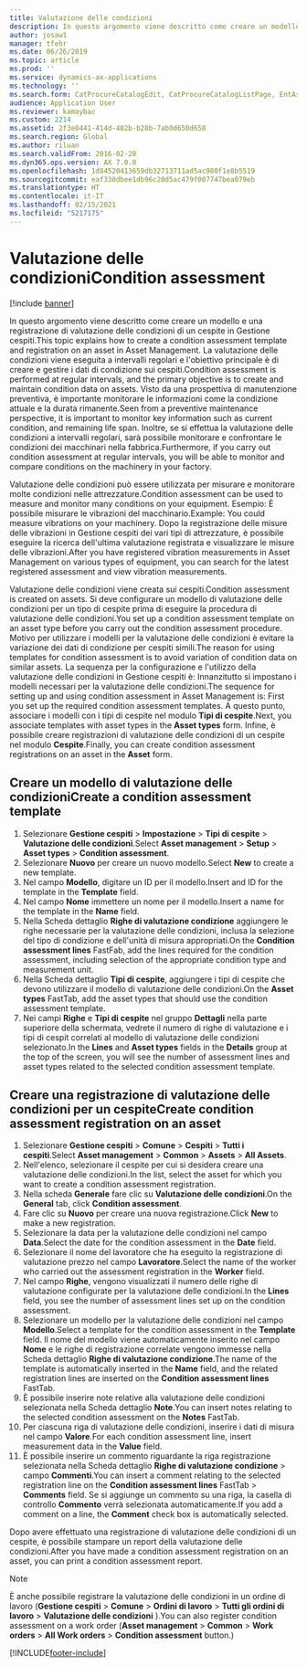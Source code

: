 ```yaml
---
title: Valutazione delle condizioni
description: In questo argomento viene descritto come creare un modello e una registrazione di valutazione delle condizioni di un cespite in Gestione cespiti.
author: josaw1
manager: tfehr
ms.date: 06/26/2019
ms.topic: article
ms.prod: ''
ms.service: dynamics-ax-applications
ms.technology: ''
ms.search.form: CatProcureCatalogEdit, CatProcureCatalogListPage, EntAssetObjectCondition, EntAssetConditionTemplate
audience: Application User
ms.reviewer: kamaybac
ms.custom: 2214
ms.assetid: 2f3e0441-414d-402b-b28b-7ab0d650d658
ms.search.region: Global
ms.author: riluan
ms.search.validFrom: 2016-02-28
ms.dyn365.ops.version: AX 7.0.0
ms.openlocfilehash: 1d84520413659db32713711ad5ac980f1e8b5519
ms.sourcegitcommit: eaf330dbee1db96c20d5ac479f007747bea079eb
ms.translationtype: HT
ms.contentlocale: it-IT
ms.lasthandoff: 02/15/2021
ms.locfileid: "5217175"
---
```

# <a name="condition-assessment"></a><span data-ttu-id="a2e41-103">Valutazione delle condizioni</span><span class="sxs-lookup"><span data-stu-id="a2e41-103">Condition assessment</span></span>

[!include [banner](../../includes/banner.md)]

 

<span data-ttu-id="a2e41-104">In questo argomento viene descritto come creare un modello e una registrazione di valutazione delle condizioni di un cespite in Gestione cespiti.</span><span class="sxs-lookup"><span data-stu-id="a2e41-104">This topic explains how to create a condition assessment template and registration on an asset in Asset Management.</span></span> <span data-ttu-id="a2e41-105">La valutazione delle condizioni viene eseguita a intervalli regolari e l'obiettivo principale è di creare e gestire i dati di condizione sui cespiti.</span><span class="sxs-lookup"><span data-stu-id="a2e41-105">Condition assessment is performed at regular intervals, and the primary objective is to create and maintain condition data on assets.</span></span> <span data-ttu-id="a2e41-106">Visto da una prospettiva di manutenzione preventiva, è importante monitorare le informazioni come la condizione attuale e la durata rimanente.</span><span class="sxs-lookup"><span data-stu-id="a2e41-106">Seen from a preventive maintenance perspective, it is important to monitor key information such as current condition, and remaining life span.</span></span> <span data-ttu-id="a2e41-107">Inoltre, se si effettua la valutazione delle condizioni a intervalli regolari, sarà possibile monitorare e confrontare le condizioni dei macchinari nella fabbrica.</span><span class="sxs-lookup"><span data-stu-id="a2e41-107">Furthermore, if you carry out condition assessment at regular intervals, you will be able to monitor and compare conditions on the machinery in your factory.</span></span>

<span data-ttu-id="a2e41-108">Valutazione delle condizioni può essere utilizzata per misurare e monitorare molte condizioni nelle attrezzature.</span><span class="sxs-lookup"><span data-stu-id="a2e41-108">Condition assessment can be used to measure and monitor many conditions on your equipment.</span></span> <span data-ttu-id="a2e41-109">Esempio: È possibile misurare le vibrazioni del macchinario.</span><span class="sxs-lookup"><span data-stu-id="a2e41-109">Example: You could measure vibrations on your machinery.</span></span> <span data-ttu-id="a2e41-110">Dopo la registrazione delle misure delle vibrazioni in Gestione cespiti dei vari tipi di attrezzature, è possibile eseguire la ricerca dell'ultima valutazione registrata e visualizzare le misure delle vibrazioni.</span><span class="sxs-lookup"><span data-stu-id="a2e41-110">After you have registered vibration measurements in Asset Management on various types of equipment, you can search for the latest registered assessment and view vibration measurements.</span></span>

<span data-ttu-id="a2e41-111">Valutazione delle condizioni viene creata sui cespiti.</span><span class="sxs-lookup"><span data-stu-id="a2e41-111">Condition assessment is created on assets.</span></span> <span data-ttu-id="a2e41-112">Si deve configurare un modello di valutazione delle condizioni per un tipo di cespite prima di eseguire la procedura di valutazione delle condizioni.</span><span class="sxs-lookup"><span data-stu-id="a2e41-112">You set up a condition assessment template on an asset type before you carry out the condition assessment procedure.</span></span> <span data-ttu-id="a2e41-113">Motivo per utilizzare i modelli per la valutazione delle condizioni è evitare la variazione dei dati di condizione per cespiti simili.</span><span class="sxs-lookup"><span data-stu-id="a2e41-113">The reason for using templates for condition assessment is to avoid variation of condition data on similar assets.</span></span> <span data-ttu-id="a2e41-114">La sequenza per la configurazione e l'utilizzo della valutazione delle condizioni in Gestione cespiti è: Innanzitutto si impostano i modelli necessari per la valutazione delle condizioni.</span><span class="sxs-lookup"><span data-stu-id="a2e41-114">The sequence for setting up and using condition assessment in Asset Management is: First you set up the required condition assessment templates.</span></span> <span data-ttu-id="a2e41-115">A questo punto, associare i modelli con i tipi di cespite nel modulo **Tipi di cespite**.</span><span class="sxs-lookup"><span data-stu-id="a2e41-115">Next, you associate templates with asset types in the **Asset types** form.</span></span> <span data-ttu-id="a2e41-116">Infine, è possibile creare registrazioni di valutazione delle condizioni di un cespite nel modulo **Cespite**.</span><span class="sxs-lookup"><span data-stu-id="a2e41-116">Finally, you can create condition assessment registrations on an asset in the **Asset** form.</span></span>

## <a name="create-a-condition-assessment-template"></a><span data-ttu-id="a2e41-117">Creare un modello di valutazione delle condizioni</span><span class="sxs-lookup"><span data-stu-id="a2e41-117">Create a condition assessment template</span></span>

1. <span data-ttu-id="a2e41-118">Selezionare **Gestione cespiti** > **Impostazione** > **Tipi di cespite** > **Valutazione delle condizioni**.</span><span class="sxs-lookup"><span data-stu-id="a2e41-118">Select **Asset management** > **Setup** > **Asset types** > **Condition assessment**.</span></span>
2. <span data-ttu-id="a2e41-119">Selezionare **Nuovo** per creare un nuovo modello.</span><span class="sxs-lookup"><span data-stu-id="a2e41-119">Select **New** to create a new template.</span></span>
3. <span data-ttu-id="a2e41-120">Nel campo **Modello**, digitare un ID per il modello.</span><span class="sxs-lookup"><span data-stu-id="a2e41-120">Insert and ID for the template in the **Template** field.</span></span>
4. <span data-ttu-id="a2e41-121">Nel campo **Nome** immettere un nome per il modello.</span><span class="sxs-lookup"><span data-stu-id="a2e41-121">Insert a name for the template in the **Name** field.</span></span>
5. <span data-ttu-id="a2e41-122">Nella Scheda dettaglio **Righe di valutazione condizione** aggiungere le righe necessarie per la valutazione delle condizioni, inclusa la selezione del tipo di condizione e dell'unità di misura appropriati.</span><span class="sxs-lookup"><span data-stu-id="a2e41-122">On the **Condition assessment lines** FastFab, add the lines required for the condition assessment, including selection of the appropriate condition type and measurement unit.</span></span>
6. <span data-ttu-id="a2e41-123">Nella Scheda dettaglio **Tipi di cespite**, aggiungere i tipi di cespite che devono utilizzare il modello di valutazione delle condizioni.</span><span class="sxs-lookup"><span data-stu-id="a2e41-123">On the **Asset types** FastTab, add the asset types that should use the condition assessment template.</span></span>
7. <span data-ttu-id="a2e41-124">Nei campi **Righe** e **Tipi di cespite** nel gruppo **Dettagli** nella parte superiore della schermata, vedrete il numero di righe di valutazione e i tipi di cespit correlati al modello di valutazione delle condizioni selezionato.</span><span class="sxs-lookup"><span data-stu-id="a2e41-124">In the **Lines** and **Asset types** fields in the **Details** group at the top of the screen, you will see the number of assessment lines and asset types related to the selected condition assessment template.</span></span>


## <a name="create-condition-assessment-registration-on-an-asset"></a><span data-ttu-id="a2e41-125">Creare una registrazione di valutazione delle condizioni per un cespite</span><span class="sxs-lookup"><span data-stu-id="a2e41-125">Create condition assessment registration on an asset</span></span>

1. <span data-ttu-id="a2e41-126">Selezionare **Gestione cespiti** > **Comune** > **Cespiti** > **Tutti i cespiti**.</span><span class="sxs-lookup"><span data-stu-id="a2e41-126">Select **Asset management** > **Common** > **Assets** > **All Assets**.</span></span>
2. <span data-ttu-id="a2e41-127">Nell'elenco, selezionare il cespite per cui si desidera creare una valutazione delle condizioni.</span><span class="sxs-lookup"><span data-stu-id="a2e41-127">In the list, select the asset for which you want to create a condition assessment registration.</span></span>
3. <span data-ttu-id="a2e41-128">Nella scheda **Generale** fare clic su **Valutazione delle condizioni**.</span><span class="sxs-lookup"><span data-stu-id="a2e41-128">On the **General** tab, click **Condition assessment**.</span></span>
4. <span data-ttu-id="a2e41-129">Fare clic su **Nuovo** per creare una nuova registrazione.</span><span class="sxs-lookup"><span data-stu-id="a2e41-129">Click **New** to make a new registration.</span></span>
5. <span data-ttu-id="a2e41-130">Selezionare la data per la valutazione delle condizioni nel campo **Data**.</span><span class="sxs-lookup"><span data-stu-id="a2e41-130">Select the date for the condition assessment in the **Date** field.</span></span>
6. <span data-ttu-id="a2e41-131">Selezionare il nome del lavoratore che ha eseguito la registrazione di valutazione prezzo nel campo **Lavoratore**.</span><span class="sxs-lookup"><span data-stu-id="a2e41-131">Select the name of the worker who carried out the assessment registration in the **Worker** field.</span></span>
7. <span data-ttu-id="a2e41-132">Nel campo **Righe**, vengono visualizzati il numero delle righe di valutazione configurate per la valutazione delle condizioni.</span><span class="sxs-lookup"><span data-stu-id="a2e41-132">In the **Lines** field, you see the number of assessment lines set up on the condition assessment.</span></span>
8. <span data-ttu-id="a2e41-133">Selezionare un modello per la valutazione delle condizioni nel campo **Modello**.</span><span class="sxs-lookup"><span data-stu-id="a2e41-133">Select a template for the condition assessment in the **Template** field.</span></span> <span data-ttu-id="a2e41-134">Il nome del modello viene automaticamente inserito nel campo **Nome** e le righe di registrazione correlate vengono immesse nella Scheda dettaglio **Righe di valutazione condizione**.</span><span class="sxs-lookup"><span data-stu-id="a2e41-134">The name of the template is automatically inserted in the **Name** field, and the related registration lines are inserted on the **Condition assessment lines** FastTab.</span></span>
9. <span data-ttu-id="a2e41-135">È possibile inserire note relative alla valutazione delle condizioni selezionata nella Scheda dettaglio **Note**.</span><span class="sxs-lookup"><span data-stu-id="a2e41-135">You can insert notes relating to the selected condition assessment on the **Notes** FastTab.</span></span>
10. <span data-ttu-id="a2e41-136">Per ciascuna riga di valutazione delle condizioni, inserire i dati di misura nel campo **Valore**.</span><span class="sxs-lookup"><span data-stu-id="a2e41-136">For each condition assessment line, insert measurement data in the **Value** field.</span></span>
11. <span data-ttu-id="a2e41-137">È possibile inserire un commento riguardante la riga registrazione selezionata nella Scheda dettaglio **Righe di valutazione condizione** > campo **Commenti**.</span><span class="sxs-lookup"><span data-stu-id="a2e41-137">You can insert a comment relating to the selected registration line on the **Condition assessment lines** FastTab > **Comments** field.</span></span> <span data-ttu-id="a2e41-138">Se si aggiunge un commento su una riga, la casella di controllo **Commento** verrà selezionata automaticamente.</span><span class="sxs-lookup"><span data-stu-id="a2e41-138">If you add a comment on a line, the **Comment** check box is automatically selected.</span></span>

<span data-ttu-id="a2e41-139">Dopo avere effettuato una registrazione di valutazione delle condizioni di un cespite, è possibile stampare un report della valutazione delle condizioni.</span><span class="sxs-lookup"><span data-stu-id="a2e41-139">After you have made a condition assessment registration on an asset, you can print a condition assessment report.</span></span>

>[!NOTE]
><span data-ttu-id="a2e41-140">È anche possibile registrare la valutazione delle condizioni in un ordine di lavoro (**Gestione cespiti** > **Comune** > **Ordini di lavoro** > **Tutti gli ordini di lavoro** > **Valutazione delle condizioni** ).</span><span class="sxs-lookup"><span data-stu-id="a2e41-140">You can also register condition assessment on a work order (**Asset management** > **Common** > **Work orders** > **All Work orders** > **Condition assessment** button.)</span></span>


[!INCLUDE[footer-include](../../../includes/footer-banner.md)]